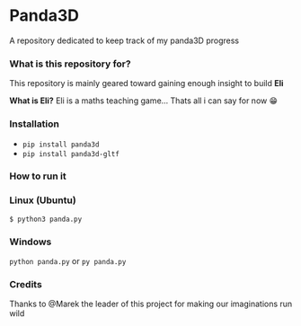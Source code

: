 # Panda3D 

A repository dedicated to keep track of my panda3D progress

### What is this repository for?
This repository is mainly geared toward gaining enough insight to build **Eli**

**What is Eli?**
Eli is a maths teaching game... 
Thats all i can say for now 😁

### Installation
* ```pip install panda3d```
* ```pip install panda3d-gltf```

### How to run it 
### Linux (Ubuntu)
``` $ python3 panda.py ```

### Windows 
``` python panda.py ```
or 
``` py panda.py ```

### Credits
Thanks to @Marek the leader of this project for making our imaginations run wild